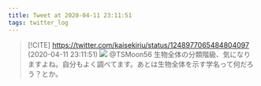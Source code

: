 ```yaml
---
title: Tweet at 2020-04-11 23:11:51
tags: twitter_log
---
```


> [!CITE] https://twitter.com/kaisekiriu/status/1248977065484804097 (2020-04-11 23:11:51)
> ![](https://twitter.com/kaisekiriu/status/1248977065484804097)
> @TSMoon56 生物全体の分類階級、気になりますよね。自分もよく調べてます。あとは生物全体を示す学名って何だろう？とか。
